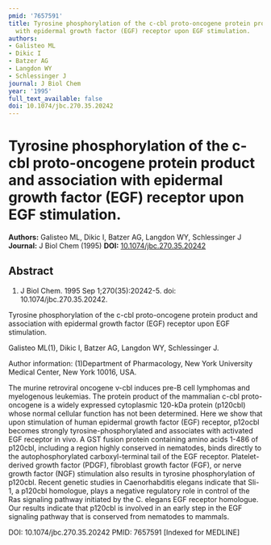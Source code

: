 ```yaml
---
pmid: '7657591'
title: Tyrosine phosphorylation of the c-cbl proto-oncogene protein product and association
  with epidermal growth factor (EGF) receptor upon EGF stimulation.
authors:
- Galisteo ML
- Dikic I
- Batzer AG
- Langdon WY
- Schlessinger J
journal: J Biol Chem
year: '1995'
full_text_available: false
doi: 10.1074/jbc.270.35.20242
---
```


# Tyrosine phosphorylation of the c-cbl proto-oncogene protein product and association with epidermal growth factor (EGF) receptor upon EGF stimulation.
**Authors:** Galisteo ML, Dikic I, Batzer AG, Langdon WY, Schlessinger J
**Journal:** J Biol Chem (1995)
**DOI:** [10.1074/jbc.270.35.20242](https://doi.org/10.1074/jbc.270.35.20242)

## Abstract

1. J Biol Chem. 1995 Sep 1;270(35):20242-5. doi: 10.1074/jbc.270.35.20242.

Tyrosine phosphorylation of the c-cbl proto-oncogene protein product and 
association with epidermal growth factor (EGF) receptor upon EGF stimulation.

Galisteo ML(1), Dikic I, Batzer AG, Langdon WY, Schlessinger J.

Author information:
(1)Department of Pharmacology, New York University Medical Center, New York 
10016, USA.

The murine retroviral oncogene v-cbl induces pre-B cell lymphomas and 
myelogenous leukemias. The protein product of the mammalian c-cbl proto-oncogene 
is a widely expressed cytoplasmic 120-kDa protein (p120cbl) whose normal 
cellular function has not been determined. Here we show that upon stimulation of 
human epidermal growth factor (EGF) receptor, p12ocbl becomes strongly 
tyrosine-phosphorylated and associates with activated EGF receptor in vivo. A 
GST fusion protein containing amino acids 1-486 of p120cbl, including a region 
highly conserved in nematodes, binds directly to the autophosphorylated 
carboxyl-terminal tail of the EGF receptor. Platelet-derived growth factor 
(PDGF), fibroblast growth factor (FGF), or nerve growth factor (NGF) stimulation 
also results in tyrosine phosphorylation of p120cbl. Recent genetic studies in 
Caenorhabditis elegans indicate that Sli-1, a p120cbl homologue, plays a 
negative regulatory role in control of the Ras signaling pathway initiated by 
the C. elegans EGF receptor homologue. Our results indicate that p120cbl is 
involved in an early step in the EGF signaling pathway that is conserved from 
nematodes to mammals.

DOI: 10.1074/jbc.270.35.20242
PMID: 7657591 [Indexed for MEDLINE]
